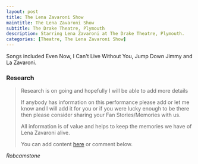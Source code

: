 ```yaml
---
layout: post
title: The Lena Zavaroni Show
maintitle: The Lena Zavaroni Show
subtitle: The Drake Theatre, Plymouth
description: Starring Lena Zavaroni at The Drake Theatre, Plymouth.
categories: [Theatre, The Lena Zavaroni Show]
---
```


Songs included Even Now, I Can't Live Without You, Jump Down Jimmy and La Zavaroni.

### Research
> Research is on going and hopefully I will be able to add more details
>
> If anybody has information on this performance please add or let me know and I will add it for you or if you were lucky enough to be there then please consider sharing your Fan Stories/Memories with us.
>
> All information is of value and helps to keep the memories we have of Lena Zavaroni alive.
>
> You can add content [here](https://github.com/FanzOfLenaZavaroni/fanzoflenazavaroni.github.io) or comment below.

<cite>Robcamstone</cite>

